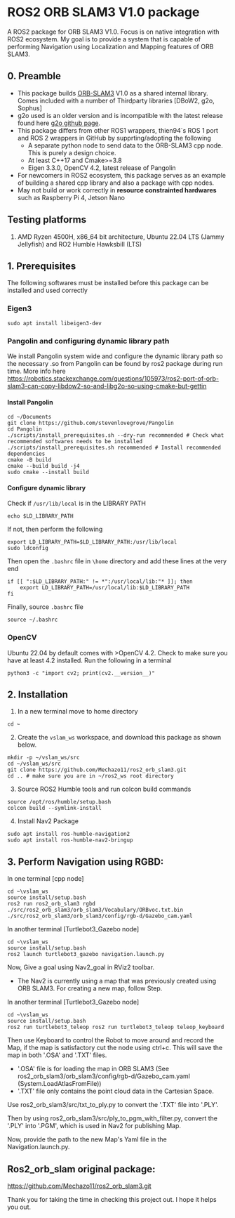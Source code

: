 # ROS2 ORB SLAM3 V1.0 package

A ROS2 package for ORB SLAM3 V1.0. Focus is on native integration with ROS2 ecosystem. My goal is to provide a system that is capable of performing Navigation using Localization and Mapping features of ORB SLAM3.

## 0. Preamble
* This package builds [ORB-SLAM3](https://github.com/UZ-SLAMLab/ORB_SLAM3) V1.0 as a shared internal library. Comes included with a number of Thirdparty libraries [DBoW2, g2o, Sophus]
* g2o used is an older version and is incompatible with the latest release found here [g2o github page](https://github.com/RainerKuemmerle/g2o).
* This package differs from other ROS1 wrappers, thien94`s ROS 1 port and ROS 2 wrappers in GitHub by supprting/adopting the following
  * A separate python node to send data to the ORB-SLAM3 cpp node. This is purely a design choice.
  * At least C++17 and Cmake>=3.8
  * Eigen 3.3.0, OpenCV 4.2, latest release of Pangolin
* For newcomers in ROS2 ecosystem, this package serves as an example of building a shared cpp library and also a package with cpp nodes.
* May not build or work correctly in **resource constrainted hardwares** such as Raspberry Pi 4, Jetson Nano

## Testing platforms
1. AMD Ryzen 4500H, x86_64 bit architecture, Ubuntu 22.04 LTS (Jammy Jellyfish) and RO2 Humble Hawksbill (LTS)

## 1. Prerequisites
The following softwares must be installed before this package can be installed and used correctly

### Eigen3

```
sudo apt install libeigen3-dev
```

### Pangolin and configuring dynamic library path
We install Pangolin system wide and configure the dynamic library path so the necessary .so from Pangolin can be found by ros2 package during run time. More info here https://robotics.stackexchange.com/questions/105973/ros2-port-of-orb-slam3-can-copy-libdow2-so-and-libg2o-so-using-cmake-but-gettin

#### Install Pangolin

```
cd ~/Documents
git clone https://github.com/stevenlovegrove/Pangolin
cd Pangolin
./scripts/install_prerequisites.sh --dry-run recommended # Check what recommended softwares needs to be installed
./scripts/install_prerequisites.sh recommended # Install recommended dependencies
cmake -B build
cmake --build build -j4
sudo cmake --install build
```
#### Configure dynamic library

Check if ```/usr/lib/local``` is in the LIBRARY PATH
```
echo $LD_LIBRARY_PATH
```
If not, then perform the following 
```
export LD_LIBRARY_PATH=$LD_LIBRARY_PATH:/usr/lib/local
sudo ldconfig
```
Then open the ```.bashrc``` file in ```\home``` directory and add these lines at the very end
```
if [[ ":$LD_LIBRARY_PATH:" != *":/usr/local/lib:"* ]]; then
    export LD_LIBRARY_PATH=/usr/local/lib:$LD_LIBRARY_PATH
fi
```
Finally, source ```.bashrc``` file 
```
source ~/.bashrc
```
 
### OpenCV
Ubuntu 22.04 by default comes with >OpenCV 4.2. Check to make sure you have at least 4.2 installed. Run the following in a terminal
```
python3 -c "import cv2; print(cv2.__version__)" 
```

## 2. Installation
1. In a new terminal move to home directory
```
cd ~
```
2. Create the ```vslam_ws``` workspace, and download this package as shown below.
```
mkdir -p ~/vslam_ws/src
cd ~/vslam_ws/src
git clone https://github.com/Mechazo11/ros2_orb_slam3.git
cd .. # make sure you are in ~/ros2_ws root directory
```
3. Source ROS2 Humble tools and run colcon build commands
```
source /opt/ros/humble/setup.bash
colcon build --symlink-install
```

4. Install Nav2 Package
```
sudo apt install ros-humble-navigation2
sudo apt install ros-humble-nav2-bringup
```

## 3. Perform Navigation using RGBD:

In one terminal [cpp node]
```
cd ~\vslam_ws
source install/setup.bash
ros2 run ros2_orb_slam3 rgbd ./src/ros2_orb_slam3/orb_slam3/Vocabulary/ORBvoc.txt.bin ./src/ros2_orb_slam3/orb_slam3/config/rgb-d/Gazebo_cam.yaml

```

In another terminal [Turtlebot3_Gazebo node]
```
cd ~\vslam_ws
source install/setup.bash
ros2 launch turtlebot3_gazebo navigation.launch.py
```

Now, Give a goal using Nav2_goal in RViz2 toolbar.

* The Nav2 is currently using a map that was previously created using ORB SLAM3. For creating a new map, follow Step.

In another terminal [Turtlebot3_Gazebo node]
```
cd ~\vslam_ws
source install/setup.bash
ros2 run turtlebot3_teleop ros2 run turtlebot3_teleop teleop_keyboard
```
Then use Keyboard to control the Robot to move around and record the Map, if the map is satisfactory cut the node using ctrl+c. This will save the map in both '.OSA' and '.TXT' files.

* '.OSA' file is for loading the map in ORB SLAM3 (See ros2_orb_slam3/orb_slam3/config/rgb-d/Gazebo_cam.yaml (System.LoadAtlasFromFile))
* '.TXT' file only contains the point cloud data in the Cartesian Space.

Use ros2_orb_slam3/src/txt_to_ply.py to convert the '.TXT' file into '.PLY'.

Then by using ros2_orb_slam3/src/ply_to_pgm_with_filter.py, convert the '.PLY' into '.PGM', which is used in Nav2 for publishing Map.

Now, provide the path to the new Map's Yaml file in the Navigation.launch.py.

## Ros2_orb_slam original package:

https://github.com/Mechazo11/ros2_orb_slam3.git

Thank you for taking the time in checking this project out. I hope it helps you out.